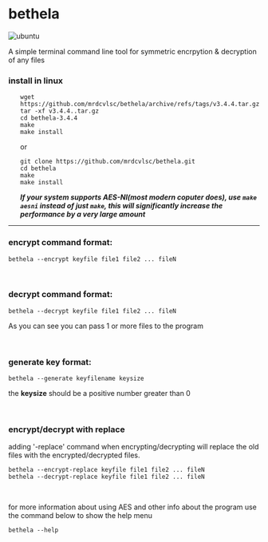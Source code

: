 # bethela

![ubuntu](https://github.com/mrdcvlsc/bethela/actions/workflows/build-test.yml/badge.svg)

A simple terminal command line tool for symmetric encrpytion & decryption of any files

### install in linux

<ul>

```
wget https://github.com/mrdcvlsc/bethela/archive/refs/tags/v3.4.4.tar.gz
tar -xf v3.4.4..tar.gz
cd bethela-3.4.4
make
make install
```
or
```
git clone https://github.com/mrdcvlsc/bethela.git
cd bethela
make
make install
```

***If your system supports AES-NI(most modern coputer does), use ```make aesni``` instead of just ```make```, this will significantly increase the performance by a very large amount***
  
</ul>

----------------------------------------------------

### encrypt command format:

```
bethela --encrypt keyfile file1 file2 ... fileN
```

<br>

### decrypt command format:

```
bethela --decrypt keyfile file1 file2 ... fileN
```
As you can see you can pass 1 or more files to the program

<br>

### generate key format:

```
bethela --generate keyfilename keysize
```
the **keysize** should be a positive number greater than 0

<br>

### encrypt/decrypt with replace

adding '-replace' command when encrypting/decrypting will
replace the old files with the encrypted/decrypted files.

```
bethela --encrypt-replace keyfile file1 file2 ... fileN
bethela --decrypt-replace keyfile file1 file2 ... fileN
```

<br>

for more information about using AES and other info about the program use the command below to show the help menu

```
bethela --help
```